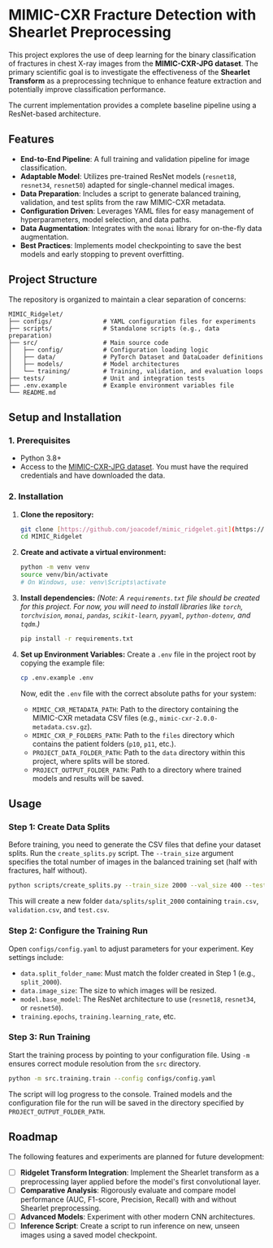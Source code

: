 # MIMIC-CXR Fracture Detection with Shearlet Preprocessing

This project explores the use of deep learning for the binary classification of fractures in chest X-ray images from the **MIMIC-CXR-JPG dataset**. The primary scientific goal is to investigate the effectiveness of the **Shearlet Transform** as a preprocessing technique to enhance feature extraction and potentially improve classification performance.

The current implementation provides a complete baseline pipeline using a ResNet-based architecture.

## Features

* **End-to-End Pipeline**: A full training and validation pipeline for image classification.
* **Adaptable Model**: Utilizes pre-trained ResNet models (`resnet18`, `resnet34`, `resnet50`) adapted for single-channel medical images.
* **Data Preparation**: Includes a script to generate balanced training, validation, and test splits from the raw MIMIC-CXR metadata.
* **Configuration Driven**: Leverages YAML files for easy management of hyperparameters, model selection, and data paths.
* **Data Augmentation**: Integrates with the `monai` library for on-the-fly data augmentation.
* **Best Practices**: Implements model checkpointing to save the best models and early stopping to prevent overfitting.

## Project Structure

The repository is organized to maintain a clear separation of concerns:

```
MIMIC_Ridgelet/
├── configs/              # YAML configuration files for experiments
├── scripts/              # Standalone scripts (e.g., data preparation)
├── src/                  # Main source code
│   ├── config/           # Configuration loading logic
│   ├── data/             # PyTorch Dataset and DataLoader definitions
│   ├── models/           # Model architectures
│   └── training/         # Training, validation, and evaluation loops
├── tests/                # Unit and integration tests
├── .env.example          # Example environment variables file
└── README.md
```

## Setup and Installation

### 1. Prerequisites

* Python 3.8+
* Access to the [MIMIC-CXR-JPG dataset](https://physionet.org/content/mimic-cxr-jpg/2.0.0/). You must have the required credentials and have downloaded the data.

### 2. Installation

1.  **Clone the repository:**
    ```bash
    git clone [https://github.com/joacodef/mimic_ridgelet.git](https://github.com/joacodef/mimic_ridgelet.git)
    cd MIMIC_Ridgelet
    ```

2.  **Create and activate a virtual environment:**
    ```bash
    python -m venv venv
    source venv/bin/activate
    # On Windows, use: venv\Scripts\activate
    ```

3.  **Install dependencies:**
    *(Note: A `requirements.txt` file should be created for this project. For now, you will need to install libraries like `torch`, `torchvision`, `monai`, `pandas`, `scikit-learn`, `pyyaml`, `python-dotenv`, and `tqdm`.)*
    ```bash
    pip install -r requirements.txt
    ```

4.  **Set up Environment Variables:**
    Create a `.env` file in the project root by copying the example file:
    ```bash
    cp .env.example .env
    ```
    Now, edit the `.env` file with the correct absolute paths for your system:
    * `MIMIC_CXR_METADATA_PATH`: Path to the directory containing the MIMIC-CXR metadata CSV files (e.g., `mimic-cxr-2.0.0-metadata.csv.gz`).
    * `MIMIC_CXR_P_FOLDERS_PATH`: Path to the `files` directory which contains the patient folders (`p10`, `p11`, etc.).
    * `PROJECT_DATA_FOLDER_PATH`: Path to the `data` directory within this project, where splits will be stored.
    * `PROJECT_OUTPUT_FOLDER_PATH`: Path to a directory where trained models and results will be saved.

## Usage

### Step 1: Create Data Splits

Before training, you need to generate the CSV files that define your dataset splits. Run the `create_splits.py` script. The `--train_size` argument specifies the total number of images in the balanced training set (half with fractures, half without).

```bash
python scripts/create_splits.py --train_size 2000 --val_size 400 --test_size 400
```

This will create a new folder `data/splits/split_2000` containing `train.csv`, `validation.csv`, and `test.csv`.

### Step 2: Configure the Training Run

Open `configs/config.yaml` to adjust parameters for your experiment. Key settings include:

* `data.split_folder_name`: Must match the folder created in Step 1 (e.g., `split_2000`).
* `data.image_size`: The size to which images will be resized.
* `model.base_model`: The ResNet architecture to use (`resnet18`, `resnet34`, or `resnet50`).
* `training.epochs`, `training.learning_rate`, etc.

### Step 3: Run Training

Start the training process by pointing to your configuration file. Using `-m` ensures correct module resolution from the `src` directory.

```bash
python -m src.training.train --config configs/config.yaml
```

The script will log progress to the console. Trained models and the configuration file for the run will be saved in the directory specified by `PROJECT_OUTPUT_FOLDER_PATH`.

## Roadmap

The following features and experiments are planned for future development:

* [ ] **Ridgelet Transform Integration**: Implement the Shearlet transform as a preprocessing layer applied before the model's first convolutional layer.
* [ ] **Comparative Analysis**: Rigorously evaluate and compare model performance (AUC, F1-score, Precision, Recall) with and without Shearlet preprocessing.
* [ ] **Advanced Models**: Experiment with other modern CNN architectures.
* [ ] **Inference Script**: Create a script to run inference on new, unseen images using a saved model checkpoint.

